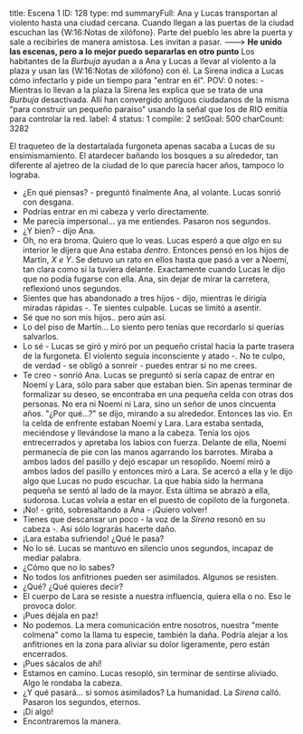title:          Escena 1
ID:             128
type:           md
summaryFull:    Ana y Lucas transportan al violento hasta una ciudad cercana. Cuando llegan a las puertas de la ciudad escuchan las {W:16:Notas de xilófono}. Parte del pueblo les abre la puerta y sale a recibirles de manera amistosa. Les invitan a pasar.
                ---> **He unido las escenas, pero a lo mejor puedo separarlas en otro punto**
                Los habitantes de la *Burbuja* ayudan a a Ana y Lucas a llevar al violento a la plaza y usan las {W:16:Notas de xilófono} con él. La Sirena indica a Lucas cómo infectarlo y pide un tiempo para "entrar en él".
POV:            0
notes:          - Mientras lo llevan a la plaza la Sirena les explica que se trata de una *Burbuja* desactivada. Allí han convergido antiguos ciudadanos de la misma "para construir un pequeño paraíso" usando la señal que los de RIO emitía para controlar la red.
label:          4
status:         1
compile:        2
setGoal:        500
charCount:      3282


El traqueteo de la destartalada furgoneta apenas sacaba a Lucas de su ensimismamiento.
El atardecer bañando los bosques a su alrededor, tan diferente al ajetreo de la ciudad de lo que parecía hacer años, tampoco lo lograba.
- ¿En qué piensas? - preguntó finalmente Ana, al volante.
Lucas sonrió con desgana.
- Podrías entrar en mi cabeza y verlo directamente.
- Me parecía impersonal... ya me entiendes.
Pasaron nos segundos.
- ¿Y bien? - dijo Ana.
- Oh, no era broma. Quiero que lo veas.
Lucas esperó a que *algo* en su interior le dijera que Ana estaba *dentro*. Entonces pensó en los hijos de Martín, *X e Y*. Se detuvo un rato en ellos hasta que pasó a ver a Noemí, tan clara como si la tuviera delante. Exactamente cuando Lucas le dijo que no podía fugarse con ella.
Ana, sin dejar de mirar la carretera, reflexionó unos segundos.
- Sientes que has abandonado a tres hijos - dijo, mientras le dirigía miradas rápidas -. Te sientes culpable.
Lucas se limitó a asentir.
- Sé que no son mis hijos.. pero aún así.
- Lo del piso de Martín... Lo siento pero tenías que recordarlo si querías salvarlos.
- Lo sé - Lucas se giró y miró por un pequeño cristal hacia la parte trasera de la furgoneta. El violento seguía inconsciente y atado -. No te culpo, de verdad - se obligó a sonreír - puedes entrar si no me crees.
- Te creo - sonrió Ana.
Lucas se preguntó si sería capaz de entrar en Noemí y Lara, sólo para saber que estaban bien.
Sin apenas terminar de formalizar su deseo, se encontraba en una pequeña celda con otras dos personas. No era ni Noemí ni Lara, sino un señor de unos cincuenta años.
"¿Por qué...?" se dijo, mirando a su alrededor.
Entonces las vio. En la celda de enfrente estaban Noemí y Lara. Lara estaba sentada, meciéndose y llevándose la mano a la cabeza. Tenía los ojos entrecerrados y apretaba los labios con fuerza. Delante de ella, Noemí permanecía de pie con las manos agarrando los barrotes. Miraba a ambos lados del pasillo y dejó escapar un resoplido.
Noemí miró a ambos lados del pasillo y entonces miró a Lara. Se acercó a ella y le dijo algo que Lucas no pudo escuchar. La que había sido la hermana pequeña se sentó al lado de la mayor. Esta última se abrazó a ella, sudorosa.
Lucas volvía a estar en el puesto de copiloto de la furgoneta.
- ¡No! - gritó, sobresaltando a Ana - ¡Quiero volver!
- Tienes que descansar un poco - la voz de la *Sirena* resonó en su cabeza -. Así sólo lograrás hacerte daño.
- ¡Lara estaba sufriendo! ¿Qué le pasa?
- No lo sé.
Lucas se mantuvo en silencio unos segundos, incapaz de mediar palabra.
- ¿Cómo que no lo sabes?
- No todos los anfitriones pueden ser asimilados. Algunos se resisten.
- ¿Qué? ¿Qué quieres decir?
- El cuerpo de Lara se resiste a nuestra influencia, quiera ella o no. Eso le provoca dolor.
- ¡Pues déjala en paz!
- No podemos. La mera comunicación entre nosotros, nuestra "mente colmena" como la llama tu especie, también la daña. Podría alejar a los anfitriones en la zona para aliviar su dolor ligeramente, pero están encerrados.
- ¡Pues sácalos de ahí!
- Estamos en camino.
Lucas resopló, sin terminar de sentirse aliviado. Algo le rondaba la cabeza.
- ¿Y qué pasará... si somos asimilados? La humanidad.
La *Sirena* calló.
Pasaron los segundos, eternos.
- ¡Di algo!
- Encontraremos la manera.